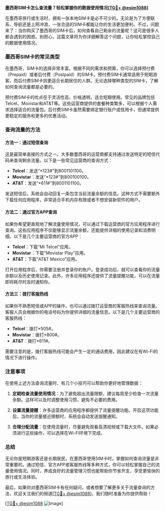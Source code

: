 **墨西哥SIM卡怎么查流量？轻松掌握你的数据使用情况[[TG💪+ @esim1088](https://t.me/s/esim1088)]**

在墨西哥旅行或生活时，拥有一张本地SIM卡是必不可少的。无论是为了方便联系、导航还是上网冲浪，一张合适的SIM卡都能让你的生活更加便利。不过，问题来了：当你购买了墨西哥的SIM卡后，如何查看自己剩余的流量呢？这可是很多人都会遇到的困惑。别担心，这篇文章将为你详细解答这个问题，让你轻松掌控自己的数据使用情况。

### 墨西哥SIM卡的常见类型

在墨西哥，SIM卡的选择非常丰富。根据不同的需求和预算，你可以选择预付费（Prepaid）或者后付费（Postpaid）的SIM卡。预付费SIM卡通常适用于短期游客，而后付费SIM卡则更适合长期居住的人群。无论选择哪种类型的SIM卡，了解如何查询流量都是必要的。

预付费SIM卡的优点在于灵活性高，价格透明，适合短期使用。常见的品牌包括Telcel、Movistar和AT&T等。这些运营商提供的套餐种类繁多，可以根据个人需求选择适合的流量包。后付费SIM卡虽然需要绑定银行账户或信用卡，但通常提供更稳定的服务和更多的优惠活动。

### 查询流量的方法

#### 方法一：通过短信查询

这是最简单直接的方式之一。大多数墨西哥的运营商都支持通过发送特定的短信代码来查询剩余流量。以下是一些常见运营商的查询方式：

- **Telcel**：发送“*123#”到8001101100。
- **Movistar**：发送“*123#”到800100100。
- **AT&T**：发送“*611#”到8001101100。

发送短信后，系统会自动回复一条包含当前流量余额的信息。这种方式不需要额外下载任何应用程序，非常适合手机内存有限或者不想安装新软件的用户。

#### 方法二：通过官方APP查询

如果你希望更直观地了解流量使用情况，可以通过下载运营商的官方应用程序进行查询。这些应用程序不仅能够显示流量余额，还能提供详细的使用记录和消费明细。以下是几个主要运营商的官方APP：

- **Telcel**：下载“Mi Telcel”应用。
- **Movistar**：下载“Movistar Play”应用。
- **AT&T**：下载“AT&T Mexico”应用。

打开应用程序后，你需要注册并登录你的账户。登录成功后，就可以查看你的流量余额以及历史使用记录。此外，许多应用程序还提供了流量提醒功能，可以在流量即将耗尽时及时通知你。

#### 方法三：拨打客服热线

如果你不熟悉短信或APP的操作，也可以通过拨打运营商的客服热线来查询流量。客服人员会根据你的电话号码为你提供详细的流量信息。以下是几个主要运营商的客服热线：

- **Telcel**：拨打*505#。
- **Movistar**：拨打*800#。
- **AT&T**：拨打*611#。

需要注意的是，拨打客服热线可能会产生一定的通话费用，因此建议在有Wi-Fi的情况下进行操作。

### 注意事项

在使用上述方法查询流量时，有几个小技巧可以帮助你更好地管理数据：

1. **定期检查流量使用情况**：为了避免超出流量限额，建议每周至少检查一次流量余额。这样可以及时调整使用习惯，避免不必要的费用。
   
2. **设置流量提醒**：许多运营商的应用程序都提供了流量提醒功能。开启这项功能后，当你的流量接近限额时，系统会自动发送提醒通知。

3. **合理分配流量**：在使用流量时，尽量避免观看高清视频或下载大文件。如果必须进行这些操作，可以选择在Wi-Fi环境下完成。

### 总结

无论你是短期游客还是长期居民，在墨西哥使用SIM卡时，掌握如何查询流量是非常重要的。通过短信、官方APP或客服热线等多种方式，你可以轻松掌握自己的流量使用情况。同时，养成良好的流量管理习惯也能帮助你节省开支，享受更愉快的旅行或生活体验。

最后，如果你对墨西哥SIM卡有任何疑问，或者想要了解更多关于流量查询的方法，欢迎关注我们的频道[[TG💪+ @esim1088](https://t.me/s/esim1088)]。我们随时准备为你提供帮助！

[[TG💪+ @esim1088](https://t.me/s/esim1088) ![Image](https://i.postimg.cc/4NQfJmqS/Snipaste-2025-05-13-00-14-12.png)]